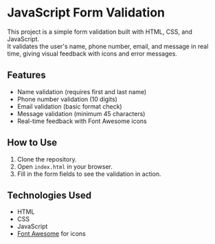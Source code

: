 # JavaScript Form Validation

This project is a simple form validation built with HTML, CSS, and JavaScript.  
It validates the user's name, phone number, email, and message in real time, giving visual feedback with icons and error messages.  

## Features
- Name validation (requires first and last name)  
- Phone number validation (10 digits)  
- Email validation (basic format check)  
- Message validation (minimum 45 characters)  
- Real-time feedback with Font Awesome icons  

## How to Use
1. Clone the repository.  
2. Open `index.html` in your browser.  
3. Fill in the form fields to see the validation in action.  

## Technologies Used
- HTML  
- CSS  
- JavaScript  
- [Font Awesome](https://fontawesome.com/) for icons

